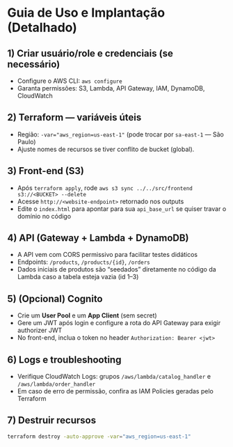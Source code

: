 # Guia de Uso e Implantação (Detalhado)

## 1) Criar usuário/role e credenciais (se necessário)
- Configure o AWS CLI: `aws configure`
- Garanta permissões: S3, Lambda, API Gateway, IAM, DynamoDB, CloudWatch

## 2) Terraform — variáveis úteis
- Região: `-var="aws_region=us-east-1"` (pode trocar por `sa-east-1` — São Paulo)
- Ajuste nomes de recursos se tiver conflito de bucket (global).

## 3) Front-end (S3)
- Após `terraform apply`, rode `aws s3 sync ../../src/frontend s3://<BUCKET> --delete`
- Acesse `http://<website-endpoint>` retornado nos outputs
- Edite o `index.html` para apontar para sua `api_base_url` se quiser travar o domínio no código

## 4) API (Gateway + Lambda + DynamoDB)
- A API vem com CORS permissivo para facilitar testes didáticos
- Endpoints: `/products`, `/products/{id}`, `/orders`
- Dados iniciais de produtos são “seedados” diretamente no código da Lambda caso a tabela esteja vazia (id 1–3)

## 5) (Opcional) Cognito
- Crie um **User Pool** e um **App Client** (sem secret)
- Gere um JWT após login e configure a rota do API Gateway para exigir authorizer JWT
- No front-end, inclua o token no header `Authorization: Bearer <jwt>`

## 6) Logs e troubleshooting
- Verifique CloudWatch Logs: grupos `/aws/lambda/catalog_handler` e `/aws/lambda/order_handler`
- Em caso de erro de permissão, confira as IAM Policies geradas pelo Terraform

## 7) Destruir recursos
```bash
terraform destroy -auto-approve -var="aws_region=us-east-1"
```
